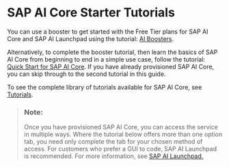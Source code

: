 <!-- loio9795b6380aed4e948a77d26c55bfeed5 -->

# SAP AI Core Starter Tutorials

You can use a booster to get started with the Free Tier plans for SAP AI Core and SAP AI Launchpad using the tutorial: [AI Boosters](https://developers.sap.com/tutorials/ai-core-launchpad-provisioning.html).

Alternatively, to complete the booster tutorial, then learn the basics of SAP AI Core from beginning to end in a simple use case, follow the tutorial: [Quick Start for SAP AI Core](https://developers.sap.com/group.ai-core-get-started-basics.html). If you have already provisioned SAP AI Core, you can skip through to the second tutorial in this guide.

To see the complete library of tutorials available for SAP AI Core, see [Tutorials](tutorials-a5c80a6.md).

> ### Note:  
> Once you have provisioned SAP AI Core, you can access the service in multiple ways. Where the tutorial below offers more than one option tab, you need only complete the tab for your chosen method of access. For customers who prefer a GUI to code, SAP AI Launchpad is recommended. For more information, see [SAP AI Launchpad.](https://help.sap.com/docs/ai-launchpad/sap-ai-launchpad/what-is-sap-ai-launchpad) 

